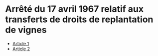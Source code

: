 # Arrêté du 17 avril 1967 relatif aux transferts de droits de replantation de vignes

- [Article 1](article-1.md)
- [Article 2](article-2.md)
